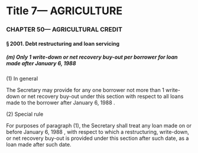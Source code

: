 
# Title 7— AGRICULTURE
### CHAPTER 50— AGRICULTURAL CREDIT
#### § 2001. Debt restructuring and loan servicing
##### (m) Only 1 write-down or net recovery buy-out per borrower for loan made after January 6, 1988

(1) In general

The Secretary may provide for any one borrower not more than 1 write-down or net recovery buy-out under this section with respect to all loans made to the borrower after January 6, 1988 .

(2) Special rule

For purposes of paragraph (1), the Secretary shall treat any loan made on or before January 6, 1988 , with respect to which a restructuring, write-down, or net recovery buy-out is provided under this section after such date, as a loan made after such date.
